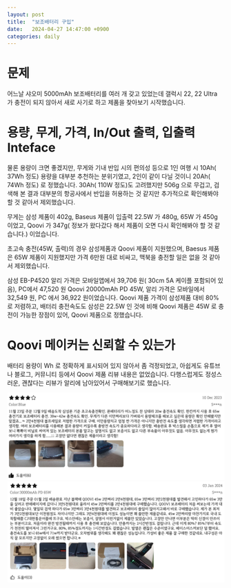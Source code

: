 ```yaml
---
layout: post
title:  "보조배터리 구입"
date:   2024-04-27 14:47:00 +0900
categories: daily
---
```


# 문제

어느날 샤오미 5000mAh 보조배터리를 여러 개 갖고 있었는데 갤럭시 22, 22 Ultra 가 충전이 되지 않아서 새로 사기로 하고 제품을 찾아보기 시작했습니다.

# 용량, 무게, 가격, In/Out 출력, 입출력 Inteface

물론 용량이 크면 좋겠지만, 무게와 기내 반입 시의 편의성 등으로 1인 여행 시 10Ah( 37Wh 정도) 용량을 대부분 추천하는 분위기였고, 2인이 같이 다닐 것이니 20Ah( 74Wh 정도) 로 정했습니다. 30Ah( 110W 정도)도 고려했지만 506g 으로 무겁고, 검색해 본 결과 대부분의 항공사에서 반입을 허용하는 것 같지만 추가적으로 확인해봐야 할 것 같아서 제외했습니다. 

무게는 삼성 제품이 402g, Baseus 제품이 입출력 22.5W 가 480g, 65W 가 450g 이었고, Qoovi 가 347g( 정보가 왔다갔다 해서 제품이 오면 다시 확인해봐야 할 것 같습니다.) 이었습니다. 

초고속 충전(45W, 출력)의 경우 삼성제품과 Qoovi 제품이 지원했으며, Baesus 제품은 65W 제품이 지원했지만 가격 6만원 대로 비싸고, 맥북을 충전할 일은 없을 것 같아서 제외했습니다.

삼성 EB-P4520 알리 가격은 모바일앱에서 39,706 원( 30cm 5A 케이플 포함되어 있음), PC에서 47,520 원
Qoovi 20000mAh PD 45W, 알리 가격은 모바일에서 32,549 원, PC 에서 36,922 원이었습니다. 
Qoovi 제품 가격이 삼성제품 대비 80% 로 저렴하고, 배터리 충전속도도 삼성은 22.5W 인 것에 비해 Qoovi 제품은 45W 로 충전이 가능한 장점이 있어, Qoovi 제품으로 정했습니다.

# Qoovi 메이커는 신뢰할 수 있는가

배터리 용량이 Wh 로 정확하게 표시되어 있지 않아서 좀 걱정되었고, 아쉽게도 유튜브나 블로그, 커뮤니티 등에서 Qoovi 제품 리뷰 내용은 없었습니다.
다행스럽게도 정성스러운, 괜찮다는 리뷰가 알리에 남아있어서 구매해보기로 했습니다. 

![Image Description](/assets/img/2024-04-27-배터리구입-45W.png)
![Image Description](/assets/img/2024-04-27-배터리구입-65W.png)


[Qoovi 65W 20000mAh]: https://ko.aliexpress.com/item/1005005994231068.html
[Qoovi 45W 20000mAh]: https://ko.aliexpress.com/item/1005006209225538.html
[Samsung 45W 20000mAh]: https://ko.aliexpress.com/item/1005006721279476.html
